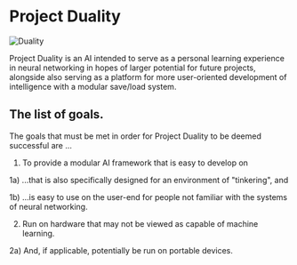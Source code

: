# Project Duality

![Duality](https://i.imgur.com/icbUnPg.png "Project Duality")


Project Duality is an AI intended to serve as a personal learning experience in neural networking in hopes of larger potential for future projects, alongside also serving as a platform for more user-oriented development of intelligence with a modular save/load system.

## The list of goals.

The goals that must be met in order for Project Duality to be deemed successful are ...

1) To provide a modular AI framework that is easy to develop on

1a) ...that is also specifically designed for an environment of "tinkering", and

1b) ...is easy to use on the user-end for people not familiar with the systems of neural networking.

2) Run on hardware that may not be viewed as capable of machine learning.

2a) And, if applicable, potentially be run on portable devices.
